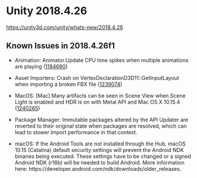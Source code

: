 # Unity 2018.4.26
https://unity3d.com/unity/whats-new/2018.4.26

## Known Issues in 2018.4.26f1

<ul>
<li><p>Animation: Animator.Update CPU time spikes when multiple animations are playing (<a href="https://issuetracker.unity3d.com/issues/animator-dot-update-cpu-time-spikes-when-multiple-animations-are-playing">1184690</a>)</p></li>
<li><p>Asset Importers: Crash on VertexDeclarationD3D11::GetInputLayout when importing a broken FBX file (<a href="https://issuetracker.unity3d.com/issues/crash-on-vertexdeclarationd3d11-getinputlayout-when-importing-a-broken-fbx-file">1239074</a>)</p></li>
<li><p>MacOS: [Mac] Many artifacts can be seen in Scene View when Scene Light is enabled and HDR is on with Metal API and Mac OS X 10.15.4 (<a href="https://issuetracker.unity3d.com/issues/mac-many-artifacts-can-be-seen-in-scene-view-when-scene-light-is-enabled-on-with-metal-api-and-mac-os-x-10-dot-15-dot-4">1240265</a>)</p></li>
<li><p>Package Manager: Immutable packages altered by the API Updater are reverted to their original state when packages are resolved, which can lead to slower import performance in that context.</p></li>
<li><p>macOS: If the Android Tools are not installed through the Hub, macOS 10.15 (Catalina) default security settings will prevent the Android NDK binaries being executed. These settings have to be changed or a signed Android NDK (r16b) will be needed to build Android. More information here: https://developer.android.com/ndk/downloads/older_releases.</p></li>
</ul>
